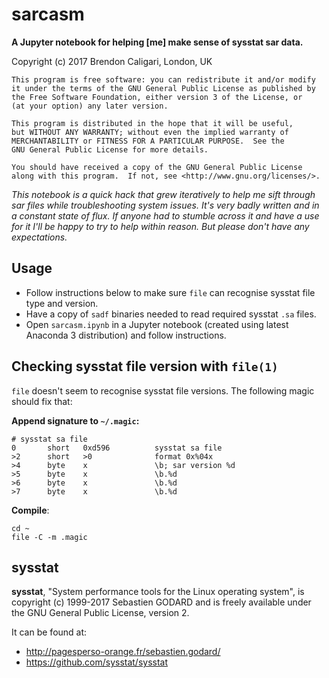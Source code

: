 # sarcasm

**A Jupyter notebook for helping [me] make sense of sysstat sar data.**

Copyright (c) 2017 Brendon Caligari, London, UK

```{text}
This program is free software: you can redistribute it and/or modify
it under the terms of the GNU General Public License as published by
the Free Software Foundation, either version 3 of the License, or
(at your option) any later version.

This program is distributed in the hope that it will be useful,
but WITHOUT ANY WARRANTY; without even the implied warranty of
MERCHANTABILITY or FITNESS FOR A PARTICULAR PURPOSE.  See the
GNU General Public License for more details.

You should have received a copy of the GNU General Public License
along with this program.  If not, see <http://www.gnu.org/licenses/>.
```

*This notebook is a quick hack that grew iteratively to help me sift through
sar files while troubleshooting system issues.  It's very badly written and in
a constant state of flux.  If anyone had to stumble across it and have a use
for it I'll be happy to try to help within reason.  But please don't have any
expectations.*

## Usage

* Follow instructions below to make sure ```file``` can recognise sysstat file type and version.
* Have a copy of ```sadf``` binaries needed to read required sysstat ```.sa``` files.
* Open ```sarcasm.ipynb``` in a Jupyter notebook (created using latest Anaconda 3 distribution) and follow instructions.

## Checking sysstat file version with ```file(1)```

```file``` doesn't seem to recognise sysstat file versions.  The following magic should fix that:

**Append signature to ```~/.magic```:**
```
# sysstat sa file
0       short   0xd596          sysstat sa file
>2      short   >0              format 0x%04x
>4      byte    x               \b; sar version %d
>5      byte    x               \b.%d
>6      byte    x               \b.%d
>7      byte    x               \b.%d

```

**Compile**:
```
cd ~
file -C -m .magic
```

## sysstat

**sysstat**, "System performance tools for the Linux operating system", is copyright (c) 1999-2017 Sebastien GODARD and is freely available under the GNU General Public License, version 2.

It can be found at:
* http://pagesperso-orange.fr/sebastien.godard/
* https://github.com/sysstat/sysstat

